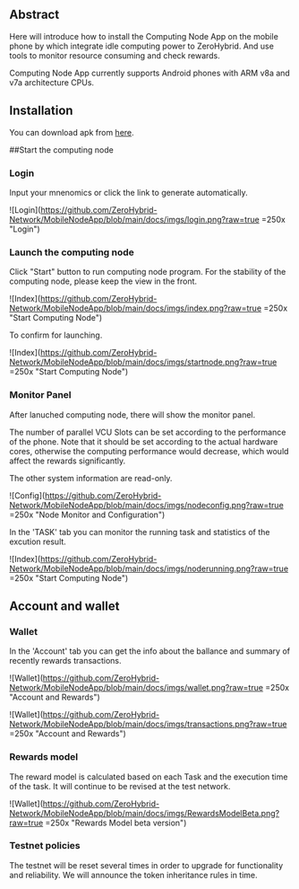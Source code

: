 ## Abstract

Here will introduce how to install the Computing Node App on the mobile phone by which integrate idle computing power to ZeroHybrid. And use tools to monitor resource consuming and check rewards.

Computing Node App currently supports Android phones with ARM v8a and v7a architecture CPUs.

## Installation

You can download apk from [here](https://github.com/ZeroHybrid-Network/MobileNodeApp/blob/main/docs/packages/zh-app-preview_068_sol_sign.apk "Download APK of computing node").

##Start the computing node

### Login
Input your mnenomics or click the link to generate automatically.

![Login](https://github.com/ZeroHybrid-Network/MobileNodeApp/blob/main/docs/imgs/login.png?raw=true =250x "Login")

### Launch the computing node

Click "Start" button to run computing node program. For the stability of the computing node, please keep the view in the front.

![Index](https://github.com/ZeroHybrid-Network/MobileNodeApp/blob/main/docs/imgs/index.png?raw=true =250x "Start Computing Node")

To confirm for launching.

![Index](https://github.com/ZeroHybrid-Network/MobileNodeApp/blob/main/docs/imgs/startnode.png?raw=true =250x "Start Computing Node")

### Monitor Panel

After lanuched computing node, there will show the monitor panel.

The number of parallel VCU Slots can be set according to the performance of the phone. Note that it should be set according to the actual hardware cores, otherwise the computing performance would decrease, which would affect the rewards significantly.

The other system information are read-only.

![Config](https://github.com/ZeroHybrid-Network/MobileNodeApp/blob/main/docs/imgs/nodeconfig.png?raw=true =250x "Node Monitor and Configuration")

In the 'TASK' tab you can monitor the running task and statistics of the excution result.

![Index](https://github.com/ZeroHybrid-Network/MobileNodeApp/blob/main/docs/imgs/noderunning.png?raw=true =250x "Start Computing Node")

## Account and wallet

### Wallet

In the 'Account' tab you can get the info about the ballance and summary of recently rewards transactions.

![Wallet](https://github.com/ZeroHybrid-Network/MobileNodeApp/blob/main/docs/imgs/wallet.png?raw=true =250x "Account and Rewards")

![Wallet](https://github.com/ZeroHybrid-Network/MobileNodeApp/blob/main/docs/imgs/transactions.png?raw=true =250x "Account and Rewards")

### Rewards model

The reward model is calculated based on each Task and the execution time of the task. It will continue to be revised at the test network.

![Wallet](https://github.com/ZeroHybrid-Network/MobileNodeApp/blob/main/docs/imgs/RewardsModelBeta.png?raw=true =250x "Rewards Model beta version")

### Testnet policies

The testnet will be reset several times in order to upgrade for functionality and reliability. We will announce the token inheritance rules in time.


